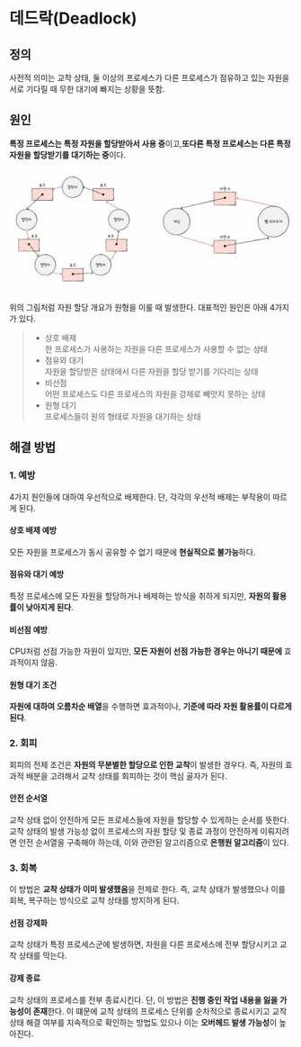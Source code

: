 # 데드락(Deadlock)

## 정의

사전적 의미는 교착 상태, 둘 이상의 프로세스가 다른 프로세스가 점유하고 있는 자원을 서로 기다릴 때 무한 대기에 빠지는 상황을 뜻함.

## 원인

**특정 프로세스는 특정 자원을 할당받아서 사용 중**이고,**또다른 특정 프로세스는 다른 특정 자원을 할당받기를 대기하는 중**이다.

<p align="center">
<img src="./img/1.png" alt="img1" />
</p>

위의 그림처럼 자원 할당 개요가 원형을 이룰 때 발생한다.
대표적인 원인은 아래 4가지가 있다.

>- 상호 배제<br />
>한 프로세스가 사용하는 자원을 다른 프로세스가 사용할 수 없는 상태
>- 점유와 대기<br />
자원을 할당받은 상태에서 다른 자원을 할당 받기를 기다리는 상태
>- 비선점<br />
어떤 프로세스도 다른 프로세스의 자원을 강제로 빼앗지 못하는 상태
> - 원형 대기<br />
프로세스들이 원의 형태로 자원을 대기하는 상태

## 해결 방법

### 1. 예방

4가지 원인들에 대하여 우선적으로 배제한다. 단, 각각의 우선적 배제는 부작용이 따르게 된다.

#### 상호 배제 예방

모든 자원을 프로세스가 동시 공유할 수 없기 때문에 **현실적으로 불가능**하다.

#### 점유와 대기 예방

특정 프로세스에 모든 자원을 할당하거나 배제하는 방식을 취하게 되지만, **자원의 활용률이 낮아지게 된다**.

#### 비선점 예방

CPU처럼 선점 가능한 자원이 있지만, **모든 자원이 선점 가능한 경우는 아니기 때문에** 효과적이지 않음.

#### 원형 대기 조건

**자원에 대하여 오름차순 배열**을 수행하면 효과적이나, **기준에 따라 자원 활용률이 다르게 된다**.

### 2. 회피

회피의 전제 조건은 **자원의 무분별한 할당으로 인한 교착**이 발생한 경우다. 즉, 자원의 효과적 배분을 고려해서 교착 상태를 회피하는 것이 핵심 골자가 된다.

#### 안전 순서열

교착 상태 없이 안전하게 모든 프로세스들에 자원을 할당할 수 있게하는 순서를 뜻한다. 교착 상태의 발생 가능성 없이 프로세스의 자원 할당 및 종료 과정이 안전하게 이뤄지려면 안전 순서열을 구축해야 하는데, 이와 관련된 알고리즘으로 **은행원 알고리즘**이 있다.

### 3. 회복

이 방법은 **교착 상태가 이미 발생했음**을 전제로 한다. 즉, 교착 상태가 발생했으나 이를 회복, 복구하는 방식으로 교착 상태를 방지하게 된다.

#### 선점 강제화

교착 상태가 특정 프로세스군에 발생하면, 자원을 다른 프로세스에 전부 할당시키고 교착 상태를 막는다.

#### 강제 종료

교착 상태의 프로세스를 전부 종료시킨다. 단, 이 방법은 **진행 중인 작업 내용을 잃을 가능성이 존재**한다. 이 떄문에 교착 상태의 프로세스 단위를 순차적으로 종료시키고 교착 상태 해결 여부를 지속적으로 확인하는 방법도 있으나 이는 **오버헤드 발생 가능성**이 높아진다.